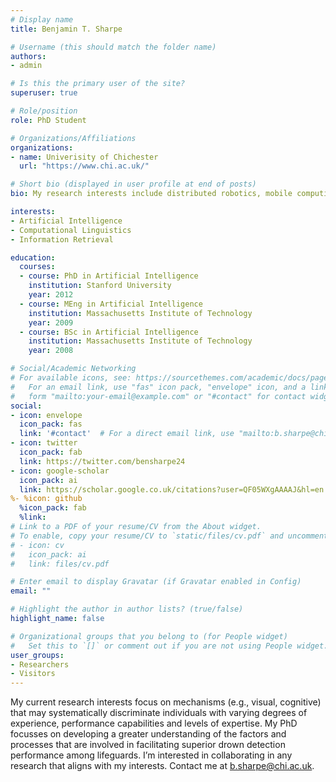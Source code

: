 ```yaml
---
# Display name
title: Benjamin T. Sharpe

# Username (this should match the folder name)
authors:
- admin

# Is this the primary user of the site?
superuser: true

# Role/position
role: PhD Student

# Organizations/Affiliations
organizations:
- name: Univerisity of Chichester
  url: "https://www.chi.ac.uk/"

# Short bio (displayed in user profile at end of posts)
bio: My research interests include distributed robotics, mobile computing and programmable matter.

interests:
- Artificial Intelligence
- Computational Linguistics
- Information Retrieval

education:
  courses:
  - course: PhD in Artificial Intelligence
    institution: Stanford University
    year: 2012
  - course: MEng in Artificial Intelligence
    institution: Massachusetts Institute of Technology
    year: 2009
  - course: BSc in Artificial Intelligence
    institution: Massachusetts Institute of Technology
    year: 2008

# Social/Academic Networking
# For available icons, see: https://sourcethemes.com/academic/docs/page-builder/#icons
#   For an email link, use "fas" icon pack, "envelope" icon, and a link in the
#   form "mailto:your-email@example.com" or "#contact" for contact widget.
social:
- icon: envelope
  icon_pack: fas
  link: '#contact'  # For a direct email link, use "mailto:b.sharpe@chi.ac.uk".
- icon: twitter
  icon_pack: fab
  link: https://twitter.com/bensharpe24
- icon: google-scholar
  icon_pack: ai
  link: https://scholar.google.co.uk/citations?user=QF05WXgAAAAJ&hl=en
%- %icon: github
  %icon_pack: fab
  %link: 
# Link to a PDF of your resume/CV from the About widget.
# To enable, copy your resume/CV to `static/files/cv.pdf` and uncomment the lines below.
# - icon: cv
#   icon_pack: ai
#   link: files/cv.pdf

# Enter email to display Gravatar (if Gravatar enabled in Config)
email: ""

# Highlight the author in author lists? (true/false)
highlight_name: false

# Organizational groups that you belong to (for People widget)
#   Set this to `[]` or comment out if you are not using People widget.
user_groups:
- Researchers
- Visitors
---
```


My current research interests focus on mechanisms (e.g., visual, cognitive) that may systematically discriminate individuals with varying degrees of experience, performance capabilities and levels of expertise. My PhD focusses on developing a greater understanding of the factors and processes that are involved in facilitating superior drown detection performance among lifeguards. I’m interested in collaborating in any research that aligns with my interests. Contact me at b.sharpe@chi.ac.uk.
